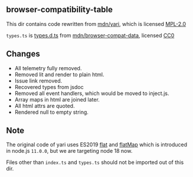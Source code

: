 browser-compatibility-table
--------------
This dir contains code rewritten from [mdn/yari](https://github.com/mdn/yari/blob/v4.9.0/client/src/lit/compat/), which is licensed [MPL-2.0](https://github.com/mdn/yari/blob/v0.4.123/LICENSE)

`types.ts` is [types.d.ts](https://unpkg.com/@mdn/browser-compat-data@6.0.7/types.d.ts) from [mdn/browser-compat-data](https://github.com/mdn/browser-compat-data), licensed [CC0](https://github.com/mdn/browser-compat-data/blob/v5.2.38/LICENSE)

Changes
---------------
* All telemetry fully removed.
* Removed lit and render to plain html.
* Issue link removed.
* Recovered types from jsdoc
* Removed all event handlers, which would be moved to inject.js.
* Array maps in html are joined later.
* All html attrs are quoted.
* Rendered null to empty string.

Note
--------------
The original code of yari uses ES2019 [flat](https://developer.mozilla.org/docs/Web/JavaScript/Reference/Global_Objects/Array/flat) and [flatMap](https://developer.mozilla.org/docs/Web/JavaScript/Reference/Global_Objects/Array/flatMap) which is introduced in node.js `11.0.0`, but we are targeting node 18 now.

Files other than `index.ts` and `types.ts` should not be imported out of this dir.
